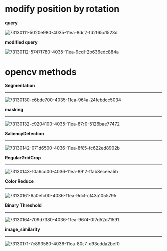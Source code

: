 # modify position by rotation
<b>query</b>

![73130111-5020e980-4035-11ea-8dd2-fd2f65c1523d](https://user-images.githubusercontent.com/48679574/83778438-b265b700-a6c5-11ea-9d12-279021352571.jpeg)


<b>modified query</b>

![73130112-5747f780-4035-11ea-9cd1-2b636edc884a](https://user-images.githubusercontent.com/48679574/83778450-b42f7a80-a6c5-11ea-97d1-4689e3aa48f7.png)


# opencv methods

<b>Segmentation</b><hr>

![73130130-c6bde700-4035-11ea-964a-24febdcc5034](https://user-images.githubusercontent.com/48679574/83778599-e4771900-a6c5-11ea-8685-623fb6fe8bce.png)

<b>masking</b><hr>

![73130132-c9204100-4035-11ea-87c0-5126bae77472](https://user-images.githubusercontent.com/48679574/83778606-e5a84600-a6c5-11ea-905d-138b64411dfe.png)


<b>SaliencyDetection</b><hr>

![73130142-071d6500-4036-11ea-8f85-fc622ed8902b](https://user-images.githubusercontent.com/48679574/83778613-e7720980-a6c5-11ea-9806-4adc0573c30f.png)

<b>RegularGridCrop</b><hr>

![73130143-10a6cd00-4036-11ea-8912-ffab8eceea5b](https://user-images.githubusercontent.com/48679574/83778782-21431000-a6c6-11ea-8731-54e98716a2b5.png)


<b>Color Reduce</b><hr>

![73130161-6a0efc00-4036-11ea-9dcf-cf43a1055795](https://user-images.githubusercontent.com/48679574/83778789-22743d00-a6c6-11ea-8364-ad3d258d2c9f.png)

<b>Binary Threshold</b><hr>

![73130164-709d7380-4036-11ea-9674-0f7d52d71591](https://user-images.githubusercontent.com/48679574/83778793-23a56a00-a6c6-11ea-91b8-aabef66c2629.png)

<b>image_similarity</b><hr>

![73130171-7c893580-4036-11ea-80e7-d93cdda2bef0](https://user-images.githubusercontent.com/48679574/83779002-5b141680-a6c6-11ea-83ee-01b16c006f74.png)
